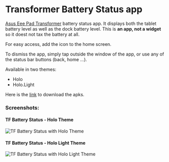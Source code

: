 Transformer Battery Status app
==============================

[Asus Eee Pad Transformer][1] battery status app. It displays both the tablet battery level 
as well as the dock battery level. This is **an app, not a widget** so it doest not tax the battery at all.

For easy access, add the icon to the home screen.

To dismiss the app, simply tap outside the window of the app, or use any of the status bar buttons (back, home ...).

Available in two themes:

* Holo
* Holo.Light

Here is the [link][2] to download the apks.

### Screenshots:

#### TF Battery Status - Holo Theme
![TF Battery Status with Holo Theme](http://i55.tinypic.com/i1xxmw.png)

#### TF Battery Status - Holo Light Theme
![TF Battery Status with Holo Light Theme](http://i51.tinypic.com/91mhzd.png)

[1]:http://en.wikipedia.org/wiki/ASUS_Eee_Pad_Transformer "Asus Eee Pad Transformer Wikipedia article"
[2]:https://github.com/janfsd/Transformer-Battery-Status/downloads "GitHub project Downloads page"